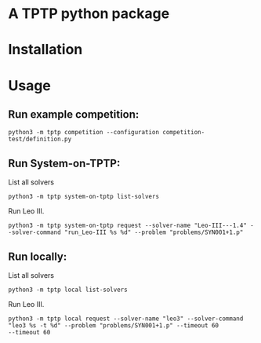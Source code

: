 # A TPTP python package

# Installation

# Usage
## Run example competition:
```
python3 -m tptp competition --configuration competition-test/definition.py
```

## Run System-on-TPTP:

List all solvers
```
python3 -m tptp system-on-tptp list-solvers
```

Run Leo III.
```
python3 -m tptp system-on-tptp request --solver-name "Leo-III---1.4" --solver-command "run_Leo-III %s %d" --problem "problems/SYN001+1.p" 
```

## Run locally:

List all solvers
```
python3 -m tptp local list-solvers
```

Run Leo III.
```
python3 -m tptp local request --solver-name "leo3" --solver-command "leo3 %s -t %d" --problem "problems/SYN001+1.p" --timeout 60
--timeout 60
```